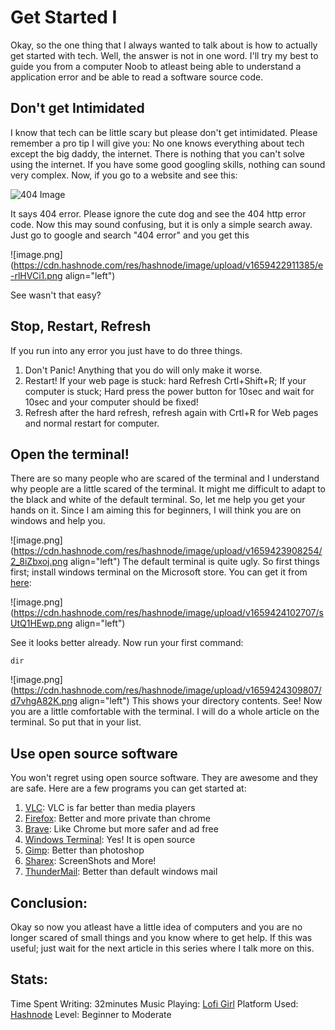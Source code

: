 # Get Started I

Okay, so the one thing that I always wanted to talk about is how to actually get started with tech. Well, the answer is not in one word. I'll try my best to guide you from a computer Noob to atleast being able to understand a application error and be able to read a software source code.

## Don't get Intimidated

I know that tech can be little scary but please don't get intimidated. Please remember a pro tip I will give you: No one knows everything about tech except the big daddy, the internet. There is nothing that you can't solve using the internet. If you have some good googling skills, nothing can sound very complex. Now, if you go to a website and see this:

![404 Image](https://http.dog/404.jpg)

It says 404 error. Please ignore the cute dog and see the 404 http error code. Now this may sound confusing, but it is only a simple search away. Just go to google and search "404 error" and you get this

![image.png](https://cdn.hashnode.com/res/hashnode/image/upload/v1659422911385/e-rlHVCi1.png align="left")

See wasn't that easy?

## Stop, Restart, Refresh

If you run into any error you just have to do three things.
1. Don't Panic! Anything that you do will only make it worse.
2. Restart! If your web page is stuck: hard Refresh Crtl+Shift+R; If your computer is stuck; Hard press the power button for 10sec and wait for 10sec and your computer should be fixed!
3. Refresh after the hard refresh, refresh again with Crtl+R for Web pages and normal restart for computer.

## Open the terminal!

There are so many people who are scared of the terminal and I understand why people are a little scared of the terminal. It might me difficult to adapt to the black and white of the default terminal. So, let me help you get your hands on it. Since I am aiming this for beginners, I will think you are on windows and help you.

![image.png](https://cdn.hashnode.com/res/hashnode/image/upload/v1659423908254/2_8iZbxoj.png align="left")
The default terminal is quite ugly. So first things first; install windows terminal on the Microsoft store. You can get it from [here](https://apps.microsoft.com/store/detail/windows-terminal/9N0DX20HK701):

![image.png](https://cdn.hashnode.com/res/hashnode/image/upload/v1659424102707/sUtQ1HEwp.png align="left")

See it looks better already. Now run your first command: 
``` batch
dir
``` 
![image.png](https://cdn.hashnode.com/res/hashnode/image/upload/v1659424309807/d7vhgA82K.png align="left")
This shows your directory contents. See! Now you are a little comfortable with the terminal. I will do a whole article on the terminal. So put that in your list.

## Use open source software

You won't regret using open source software. They are awesome and they are safe. Here are a few programs you can get started at:
1. [VLC](https://www.videolan.org/vlc): VLC is far better than media players
2. [Firefox](https://mozilla.org): Better and more private than chrome
3. [Brave](https://brave.com): Like Chrome but more safer and ad free
4. [Windows Terminal](https://apps.microsoft.com/store/detail/windows-terminal/9N0DX20HK701): Yes! It is open source
5. [Gimp](https://www.gimp.org): Better than photoshop
6. [Sharex](https://getsharex.com): ScreenShots and More!
7. [ThunderMail](https://thundermail.net): Better than default windows mail

## Conclusion:
Okay so now you atleast have a little idea of computers and you are no longer scared of small things and you know where to get help. If this was useful; just wait for the next article in this series where I talk more on this.

## Stats:
Time Spent Writing: 32minutes
Music Playing: [Lofi Girl](https://www.youtube.com/watch?v=jfKfPfyJRdk)
Platform Used: [Hashnode](https://hashnode.com)
Level: Beginner to Moderate


